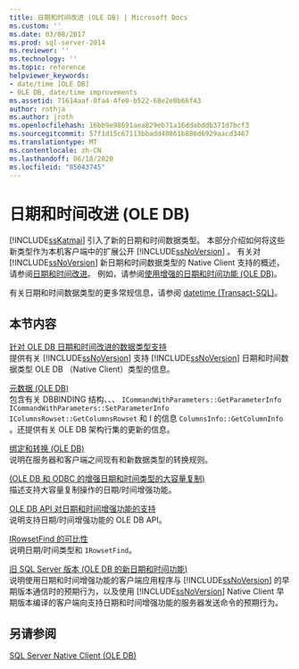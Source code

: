 ```yaml
---
title: 日期和时间改进 (OLE DB) | Microsoft Docs
ms.custom: ''
ms.date: 03/08/2017
ms.prod: sql-server-2014
ms.reviewer: ''
ms.technology: ''
ms.topic: reference
helpviewer_keywords:
- date/time [OLE DB]
- OLE DB, date/time improvements
ms.assetid: 71614aaf-0fa4-4fe0-b522-68e2e0b66f43
author: rothja
ms.author: jroth
ms.openlocfilehash: 16bb9e98691aea829eb71a16ddabddb371d7bcf3
ms.sourcegitcommit: 57f1d15c67113bbadd40861b886d6929aacd3467
ms.translationtype: MT
ms.contentlocale: zh-CN
ms.lasthandoff: 06/18/2020
ms.locfileid: "85043745"
---
```

# <a name="date-and-time-improvements-ole-db"></a>日期和时间改进 (OLE DB)
  [!INCLUDE[ssKatmai](../../includes/sskatmai-md.md)] 引入了新的日期和时间数据类型。 本部分介绍如何将这些新类型作为本机客户端中的扩展公开 [!INCLUDE[ssNoVersion](../../includes/ssnoversion-md.md)] 。 有关对 [!INCLUDE[ssNoVersion](../../includes/ssnoversion-md.md)] 新日期和时间数据类型的 Native Client 支持的概述，请参阅[日期和时间改进](../native-client/features/date-and-time-improvements.md)。 例如，请参阅[使用增强的日期和时间功能 (OLE DB)](../native-client-ole-db-how-to/use-enhanced-date-and-time-features-ole-db.md)。  
  
 有关日期和时间数据类型的更多常规信息，请参阅 [datetime (Transact-SQL)](/sql/t-sql/data-types/datetime-transact-sql)。  
  
## <a name="in-this-section"></a>本节内容  
 [针对 OLE DB 日期和时间改进的数据类型支持](../../relational-databases/native-client-ole-db-date-time/data-type-support-for-ole-db-date-and-time-improvements.md)  
 提供有关 [!INCLUDE[ssNoVersion](../../includes/ssnoversion-md.md)] 支持 [!INCLUDE[ssNoVersion](../../includes/ssnoversion-md.md)] 日期和时间数据类型 OLE DB （Native Client）类型的信息。  
  
 [元数据 &#40;OLE DB&#41;](../../database-engine/dev-guide/metadata-ole-db.md)  
 包含有关 DBBINDING 结构、、、 `ICommandWithParameters::GetParameterInfo` `ICommandWithParameters::SetParameterInfo` `IColumnsRowset::GetColumnsRowset` 和 I 的信息 `ColumnsInfo::GetColumnInfo` 。还提供有关 OLE DB 架构行集的更新的信息。  
  
 [绑定和转换 (OLE DB)](../../relational-databases/native-client-ole-db-date-time/conversions-ole-db.md)  
 说明在服务器和客户端之间现有和新数据类型的转换规则。  
  
 [&#40;OLE DB 和 ODBC 的增强日期和时间类型的大容量复制&#41;](../../relational-databases/native-client-odbc-date-time/bulk-copy-changes-for-enhanced-date-and-time-types-ole-db-and-odbc.md)  
 描述支持大容量复制操作的日期/时间增强功能。  
  
 [OLE DB API 对日期和时间增强功能的支持](ole-db-api-support-for-date-and-time-enhancements.md)  
 说明支持日期/时间增强功能的 OLE DB API。  
  
 [IRowsetFind 的可比性](../../relational-databases/native-client-ole-db-date-time/comparability-for-irowsetfind.md)  
 说明日期/时间类型和 `IRowsetFind`。  
  
 [旧 SQL Server 版本 &#40;OLE DB 的新日期和时间功能&#41;](new-date-and-time-features-with-previous-sql-server-versions-ole-db.md)  
 说明使用日期和时间增强功能的客户端应用程序与 [!INCLUDE[ssNoVersion](../../includes/ssnoversion-md.md)] 的早期版本通信时的预期行为，以及使用 [!INCLUDE[ssNoVersion](../../includes/ssnoversion-md.md)] Native Client 早期版本编译的客户端向支持日期和时间增强功能的服务器发送命令的预期行为。  
  
## <a name="see-also"></a>另请参阅  
 [SQL Server Native Client (OLE DB)](../../relational-databases/native-client/ole-db/sql-server-native-client-ole-db.md)  
  
  
